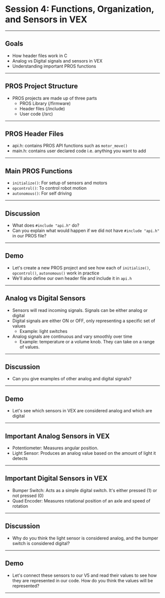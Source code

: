 # **Session 4: Functions, Organization, and Sensors in VEX**

---

## Goals

* How header files work in C
* Analog vs Digital signals and sensors in VEX
* Understanding important PROS functions

---

## PROS Project Structure

<!-- Notes: 

Consider touring through a standard PROS project once again to remind students about its structure and briefly look inside the below files 
-->
<!-- 

Illustration: Images of file icons with small snippets of code for the three important PROS projects to better illustrate the file structure of a typical project

-->
* PROS projects are made up of three parts
  * PROS Library (/firmware)
  * Header files (/include)
  * User code (/src)

---

## PROS Header Files

<!-- Notes: Look inside api.h and main.h to get students familiar with these files -->
* api.h: contains PROS API functions such as `motor_move()`
* main.h: contains user declared code i.e. anything you want to add

---

## Main PROS Functions

<!-- 
- initialize(): Runs before the other functions. Use it to do set up such as declaring gearset (type of gears your robot uses), configuration of vision sensor (what colour should sensor detect), etc.
- opcontrol(): Main loop where your code will go to control the robot. Responsible for motor movement, sensor actions, how to respond to user controller, etc.
- autonomous(): Any code for action a robot can do without human controller goes here. Motor movement, gripping claw, etc.
-->

* `initialize()`: For setup of sensors and motors
* `opcontrol()`: To control robot motion
* `autonomous()`: For self driving

---

## Discussion

* What does `#include "api.h"` do?
* Can you explain what would happen if we did not have `#include "api.h"` in our PROS file?

---

## Demo

* Let's create a new PROS project and see how each of `initialize()`, `opcontrol()`, `autonomous()` work in practice
* We'll also define our own header file and include it in `api.h`

---

## Analog vs Digital Sensors

<!-- Notes: Explain why we need to know analog vs digital for PROS. Some sensors are analog and some are digital, and it effects how we write code and instruct computer -->

<!-- Illustration: 

Show visual difference between analog vs digital:

Show robot with analog sensor attached on the right side and an arrow to waveform data coming into the sensor
On the left side, have a digital sensor attached with an arrow to square wave/step like data of 1s and 0s coming into the sensor

-->
* Sensors will read incoming signals. Signals can be either analog or digital
* Digital signals are either ON or OFF, only representing a specific set of values
  * Example: light switches
* Analog signals are continuous and vary smoothly over time  
  * Example: temperature or a volume knob. They can take on a range of values.

---

## Discussion

* Can you give examples of other analog and digital signals?

---

## Demo

* Let's see which sensors in VEX are considered analog and which are digital

---

## Important Analog Sensors in VEX

<!-- Notes: Have sensors to show students in person -->
* Potentiometer: Measures angular position.
* Light Sensor: Produces an analog value based on the amount of light it detects

---

## Important Digital Sensors in VEX

* Bumper Switch: Acts as a simple digital switch. It's either pressed (1) or not pressed (0)
* Quad Encoder: Measures rotational position of an axle and speed of rotation

---

## Discussion

* Why do you think the light sensor is considered analog, and the bumper switch is considered digital?

---

## Demo

<!-- Notes: Use light sensor and bumper switch as examples -->
* Let's connect these sensors to our V5 and read their values to see how they are represented in our code. How do you think the values will be represented?

---
